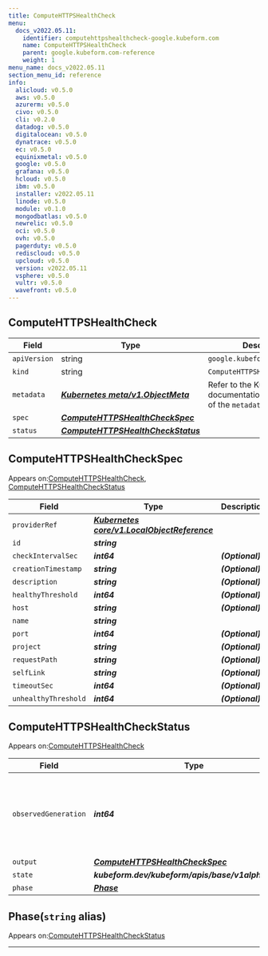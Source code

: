 ```yaml
---
title: ComputeHTTPSHealthCheck
menu:
  docs_v2022.05.11:
    identifier: computehttpshealthcheck-google.kubeform.com
    name: ComputeHTTPSHealthCheck
    parent: google.kubeform.com-reference
    weight: 1
menu_name: docs_v2022.05.11
section_menu_id: reference
info:
  alicloud: v0.5.0
  aws: v0.5.0
  azurerm: v0.5.0
  civo: v0.5.0
  cli: v0.2.0
  datadog: v0.5.0
  digitalocean: v0.5.0
  dynatrace: v0.5.0
  ec: v0.5.0
  equinixmetal: v0.5.0
  google: v0.5.0
  grafana: v0.5.0
  hcloud: v0.5.0
  ibm: v0.5.0
  installer: v2022.05.11
  linode: v0.5.0
  module: v0.1.0
  mongodbatlas: v0.5.0
  newrelic: v0.5.0
  oci: v0.5.0
  ovh: v0.5.0
  pagerduty: v0.5.0
  rediscloud: v0.5.0
  upcloud: v0.5.0
  version: v2022.05.11
  vsphere: v0.5.0
  vultr: v0.5.0
  wavefront: v0.5.0
---
```


## ComputeHTTPSHealthCheck
| Field | Type | Description |
| ------ | ----- | ----------- |
| `apiVersion` | string | `google.kubeform.com/v1alpha1` |
|    `kind` | string | `ComputeHTTPSHealthCheck` |
| `metadata` | ***[Kubernetes meta/v1.ObjectMeta](https://v1-22.docs.kubernetes.io/docs/reference/generated/kubernetes-api/v1.22/#objectmeta-v1-meta)***|Refer to the Kubernetes API documentation for the fields of the `metadata` field.|
| `spec` | ***[ComputeHTTPSHealthCheckSpec](#computehttpshealthcheckspec)***||
| `status` | ***[ComputeHTTPSHealthCheckStatus](#computehttpshealthcheckstatus)***||
## ComputeHTTPSHealthCheckSpec

Appears on:[ComputeHTTPSHealthCheck](#computehttpshealthcheck), [ComputeHTTPSHealthCheckStatus](#computehttpshealthcheckstatus)

| Field | Type | Description |
| ------ | ----- | ----------- |
| `providerRef` | ***[Kubernetes core/v1.LocalObjectReference](https://v1-22.docs.kubernetes.io/docs/reference/generated/kubernetes-api/v1.22/#localobjectreference-v1-core)***||
| `id` | ***string***||
| `checkIntervalSec` | ***int64***| ***(Optional)*** |
| `creationTimestamp` | ***string***| ***(Optional)*** |
| `description` | ***string***| ***(Optional)*** |
| `healthyThreshold` | ***int64***| ***(Optional)*** |
| `host` | ***string***| ***(Optional)*** |
| `name` | ***string***||
| `port` | ***int64***| ***(Optional)*** |
| `project` | ***string***| ***(Optional)*** |
| `requestPath` | ***string***| ***(Optional)*** |
| `selfLink` | ***string***| ***(Optional)*** |
| `timeoutSec` | ***int64***| ***(Optional)*** |
| `unhealthyThreshold` | ***int64***| ***(Optional)*** |
## ComputeHTTPSHealthCheckStatus

Appears on:[ComputeHTTPSHealthCheck](#computehttpshealthcheck)

| Field | Type | Description |
| ------ | ----- | ----------- |
| `observedGeneration` | ***int64***| ***(Optional)*** Resource generation, which is updated on mutation by the API Server.|
| `output` | ***[ComputeHTTPSHealthCheckSpec](#computehttpshealthcheckspec)***| ***(Optional)*** |
| `state` | ***kubeform.dev/kubeform/apis/base/v1alpha1.State***| ***(Optional)*** |
| `phase` | ***[Phase](#phase)***| ***(Optional)*** |
## Phase(`string` alias)

Appears on:[ComputeHTTPSHealthCheckStatus](#computehttpshealthcheckstatus)

---
